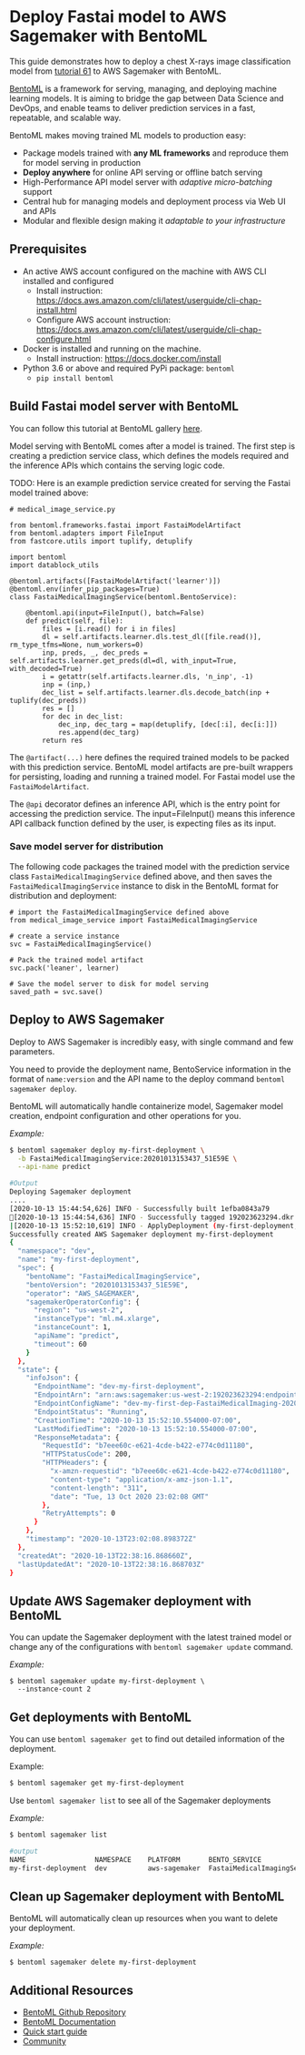 # Deploy Fastai model to AWS Sagemaker with BentoML

This guide demonstrates how to deploy a chest X-rays image
classification model from [tutorial 61](https://github.com/fastai/fastai/blob/master/nbs/61_tutorial.medical_imaging.ipynb) to AWS Sagemaker with BentoML.

[BentoML](https://github.com/bentoml/BentoML) is a framework for serving, managing, and deploying machine learning models.
It is aiming to bridge the gap between Data Science and DevOps, and enable teams to
deliver prediction services in a fast, repeatable, and scalable way.

BentoML makes moving trained ML models to production easy:

- Package models trained with **any ML frameworks** and reproduce them for model serving in production
- **Deploy anywhere** for online API serving or offline batch serving
- High-Performance API model server with *adaptive micro-batching* support
- Central hub for managing models and deployment process via Web UI and APIs
- Modular and flexible design making it *adaptable to your infrastructure*

## Prerequisites

* An active AWS account configured on the machine with AWS CLI installed and configured
  * Install instruction: https://docs.aws.amazon.com/cli/latest/userguide/cli-chap-install.html
  * Configure AWS account instruction: https://docs.aws.amazon.com/cli/latest/userguide/cli-chap-configure.html
* Docker is installed and running on the machine.
  * Install instruction: https://docs.docker.com/install
* Python 3.6 or above and required PyPi package: `bentoml`
  * `pip install bentoml`

## Build Fastai model server with BentoML

You can follow this tutorial at BentoML gallery [here](https://github.com/bentoml/gallery/blob/master/fast-ai/fastai2_medical/medical_imaging.ipynb).


Model serving with BentoML comes after a model is trained. The first step is creating a prediction service class,
which defines the models required and the inference APIs which contains the serving logic code.

TODO: Here is an example prediction service created for serving the Fastai model trained above:

```
# medical_image_service.py

from bentoml.frameworks.fastai import FastaiModelArtifact
from bentoml.adapters import FileInput
from fastcore.utils import tuplify, detuplify

import bentoml
import datablock_utils

@bentoml.artifacts([FastaiModelArtifact('learner')])
@bentoml.env(infer_pip_packages=True)
class FastaiMedicalImagingService(bentoml.BentoService):

    @bentoml.api(input=FileInput(), batch=False)
    def predict(self, file):
        files = [i.read() for i in files]
        dl = self.artifacts.learner.dls.test_dl([file.read()], rm_type_tfms=None, num_workers=0)
        inp, preds, _, dec_preds = self.artifacts.learner.get_preds(dl=dl, with_input=True, with_decoded=True)
        i = getattr(self.artifacts.learner.dls, 'n_inp', -1)
        inp = (inp,)
        dec_list = self.artifacts.learner.dls.decode_batch(inp + tuplify(dec_preds))
        res = []
        for dec in dec_list:
            dec_inp, dec_targ = map(detuplify, [dec[:i], dec[i:]])
            res.append(dec_targ)
        return res
```

The `@artifact(...)` here defines the required trained models to be packed with this prediction service.
BentoML model artifacts are pre-built wrappers for persisting, loading and running a trained model. For Fastai model use the `FastaiModelArtifact`.

The `@api` decorator defines an inference API, which is the entry point for accessing the prediction service. The input=FileInput() means this inference API callback function defined by the user, is expecting files as its input.

### Save model server for distribution

The following code packages the trained model with the prediction service class `FastaiMedicalImagingService` defined above, and then saves the `FastaiMedicalImagingService` instance to disk in the BentoML format for distribution and deployment:

```
# import the FastaiMedicalImagingService defined above
from medical_image_service import FastaiMedicalImagingService

# create a service instance
svc = FastaiMedicalImagingService()

# Pack the trained model artifact
svc.pack('leaner', learner)

# Save the model server to disk for model serving
saved_path = svc.save()
```

## Deploy to AWS Sagemaker

Deploy to AWS Sagemaker is incredibly easy, with single command and few parameters.

You need to provide the deployment name, BentoService information in the format of `name:version` and the API name to the deploy command `bentoml sagemaker deploy`.

BentoML will automatically handle containerize model, Sagemaker model creation, endpoint configuration and other operations for you.

*Example:*

```bash
$ bentoml sagemaker deploy my-first-deployment \
  -b FastaiMedicalImagingService:20201013153437_51E59E \
  --api-name predict

#Output
Deploying Sagemaker deployment
....
[2020-10-13 15:44:54,626] INFO - Successfully built 1efba0843a79
[2020-10-13 15:44:54,636] INFO - Successfully tagged 192023623294.dkr.ecr.us-west-2.amazonaws.com/fastaimedicalimagingservice-sagemaker:20201013153437_51E59E
|[2020-10-13 15:52:10,619] INFO - ApplyDeployment (my-first-deployment, namespace dev) succeeded
Successfully created AWS Sagemaker deployment my-first-deployment
{
  "namespace": "dev",
  "name": "my-first-deployment",
  "spec": {
    "bentoName": "FastaiMedicalImagingService",
    "bentoVersion": "20201013153437_51E59E",
    "operator": "AWS_SAGEMAKER",
    "sagemakerOperatorConfig": {
      "region": "us-west-2",
      "instanceType": "ml.m4.xlarge",
      "instanceCount": 1,
      "apiName": "predict",
      "timeout": 60
    }
  },
  "state": {
    "infoJson": {
      "EndpointName": "dev-my-first-deployment",
      "EndpointArn": "arn:aws:sagemaker:us-west-2:192023623294:endpoint/dev-my-first-deployment",
      "EndpointConfigName": "dev-my-first-dep-FastaiMedicalImaging-20201013153437-51E59E",
      "EndpointStatus": "Running",
      "CreationTime": "2020-10-13 15:52:10.554000-07:00",
      "LastModifiedTime": "2020-10-13 15:52:10.554000-07:00",
      "ResponseMetadata": {
        "RequestId": "b7eee60c-e621-4cde-b422-e774c0d11180",
        "HTTPStatusCode": 200,
        "HTTPHeaders": {
          "x-amzn-requestid": "b7eee60c-e621-4cde-b422-e774c0d11180",
          "content-type": "application/x-amz-json-1.1",
          "content-length": "311",
          "date": "Tue, 13 Oct 2020 23:02:08 GMT"
        },
        "RetryAttempts": 0
      }
    },
    "timestamp": "2020-10-13T23:02:08.898372Z"
  },
  "createdAt": "2020-10-13T22:38:16.868660Z",
  "lastUpdatedAt": "2020-10-13T22:38:16.868703Z"
}
```

## Update AWS Sagemaker deployment with BentoML

You can update the Sagemaker deployment with the latest trained model or change any of the configurations with `bentoml sagemaker update` command.

*Example:*

```
$ bentoml sagemaker update my-first-deployment \
  --instance-count 2
```

## Get deployments with BentoML

You can use `bentoml sagemaker get` to find out detailed information of the deployment.

Example:

```bash
$ bentoml sagemaker get my-first-deployment
```

Use `bentoml sagemaker list` to see all of the Sagemaker deployments

*Example:*

```bash
$ bentoml sagemaker list

#output
NAME                 NAMESPACE    PLATFORM       BENTO_SERVICE                                      STATUS    AGE
my-first-deployment  dev          aws-sagemaker  FastaiMedicalImagingService:20201013153437_51E59E  running     32 minutes and 38.48 seconds
```

## Clean up Sagemaker deployment with BentoML

BentoML will automatically clean up resources when you want to delete your deployment.

*Example:*
```
$ bentoml sagemaker delete my-first-deployment
```

## Additional Resources

* [BentoML Github Repository]()
* [BentoML Documentation]()
* [Quick start guide]()
* [Community]()


